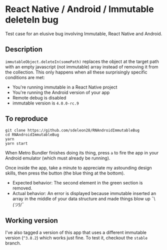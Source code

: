 # React Native / Android / Immutable deleteIn bug

Test case for an elusive bug involving Immutable, React Native and Android.

## Description

`immutableObject.deleteIn(somePath)` replaces the object at the target path with an empty javascript (not immutable) array instead of removing it from the collection. This only happens when all these surprisingly specific conditions are met:

* You're running immutable in a React Native project
* You're running the Android version of your app
* Remote debug is disabled
* immutable version is `4.0.0-rc.9`

## To reproduce

```
git clone https://github.com/sdeleon28/RNAndroidImmutableBug
cd RNAndroidImmutableBug
yarn
yarn start
```

When Metro Bundler finishes doing its thing, press `a` to fire the app in your Android emulator (which must already be running).

Once inside the app, take a minute to appreciate my astounding design skills, then press the button (the blue thing at the bottom).

* Expected behavior: The second element in the green section is removed.
* Actual behavior: An error is displayed because immutable inserted an array in the middle of your data structure and made things blow up ¯\\_(ツ)_/¯

## Working version

I've also tagged a version of this app that uses a different immutable version (`^3.8.2`) which works just fine. To test it, checkout the `stable` branch.
